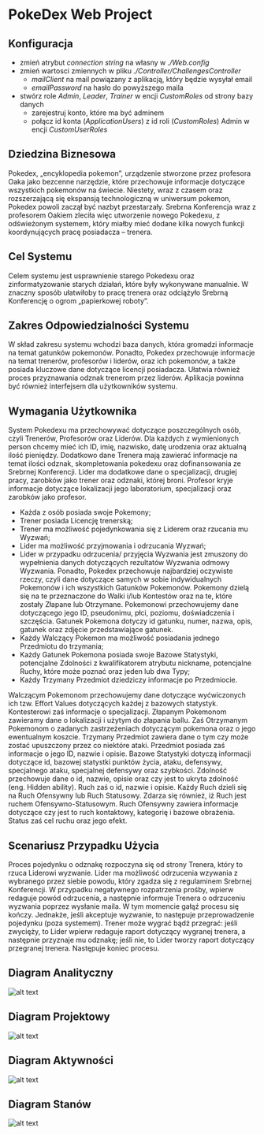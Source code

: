 # PokeDex Web Project

## Konfiguracja
- zmień atrybut *connection string* na własny w *./Web.config*
- zmień wartosci zmiennych w pliku *./Controller/ChallengesController*
  - *mailClient* na mail powiązany z aplikacją, który będzie wysyłał email
  - *emailPassword* na hasło do powyższego maila
- stwórz role *Admin*, *Leader*, *Trainer* w encji *CustomRoles* od strony bazy danych
  - zarejestruj konto, które ma być adminem
  - połącz id konta (*ApplicationUsers*) z id roli (*CustomRoles*) Admin w encji *CustomUserRoles* 

## Dziedzina Biznesowa
Pokedex, „encyklopedia pokemon”, urządzenie stworzone przez profesora Oaka jako bezcenne narzędzie, które przechowuje informacje dotyczące wszystkich pokemonów na świecie. Niestety, wraz z czasem oraz rozszerzającą się ekspansją technologiczną w uniwersum pokemon, Pokedex powoli zaczął być nazbyt przestarzały. Srebrna Konferencja wraz z profesorem Oakiem zleciła więc utworzenie nowego Pokedexu, z odświeżonym systemem, który miałby mieć dodane kilka nowych funkcji koordynujących pracę posiadacza – trenera.

## Cel Systemu
Celem systemu jest usprawnienie starego Pokedexu oraz zinformatyzowanie starych działań, które były wykonywane manualnie. W znaczny sposób ułatwiłoby to pracę trenera oraz odciążyło Srebrną Konferencję o ogrom „papierkowej roboty”.

## Zakres Odpowiedzialności Systemu
W skład zakresu systemu wchodzi baza danych, która gromadzi informacje na temat gatunków pokemonów. Ponadto, Pokedex przechowuje informacje na temat trenerów, profesorów i liderów, oraz ich pokemonów, a także posiada kluczowe dane dotyczące licencji posiadacza. Ułatwia również proces przyznawania odznak trenerom przez liderów. Aplikacja powinna być również interfejsem dla użytkowników systemu. 

## Wymagania Użytkownika
System Pokedexu ma przechowywać dotyczące poszczególnych osób, czyli Trenerów, Profesorów oraz Liderów. Dla każdych z wymienionych person chcemy mieć ich ID, imię, nazwisko, datę urodzenia oraz aktualną ilość pieniędzy. Dodatkowo dane Trenera mają zawierać informacje na temat ilości odznak, skompletowania pokedexu oraz dofinansowania ze Srebrnej Konferencji. Lider ma dodatkowe dane o specjalizacji, drugiej pracy, zarobków jako trener oraz odznaki, której broni. Profesor kryje informacje dotyczące lokalizacji jego laboratorium, specjalizacji oraz zarobków jako profesor. 
- Każda z osób posiada swoje Pokemony;
- Trener posiada Licencję trenerską;
- Trener ma możliwość pojedynkowania się z Liderem oraz rzucania mu Wyzwań;
-	Lider ma możliwość przyjmowania i odrzucania Wyzwań;
-	Lider w przypadku odrzucenia/ przyjęcia Wyzwania jest zmuszony do wypełnienia danych dotyczących rezultatów Wyzwania odmowy Wyzwania.
Ponadto, Pokedex przechowuje najbardziej oczywiste rzeczy, czyli dane dotyczące samych w sobie indywidualnych Pokemonów i ich wszystkich Gatunków Pokemonów. Pokemony dzielą się na te przeznaczone do Walki i/lub Kontestów oraz na te, które zostały Złapane lub Otrzymane.
Pokemonowi przechowujemy dane dotyczącego jego ID, pseudonimu, płci, poziomu, doświadczenia i szczęścia. Gatunek Pokemona dotyczy id gatunku, numer, nazwa, opis, gatunek oraz zdjęcie przedstawiające gatunek. 
-	Każdy Walczący Pokemon ma możliwość posiadania jednego Przedmiotu do trzymania;
-	Każdy Gatunek Pokemona  posiada swoje Bazowe Statystyki, potencjalne Zdolności z kwalifikatorem atrybutu nickname, potencjalne Ruchy, które może poznać oraz jeden lub dwa Typy;
-	Każdy Trzymany Przedmiot dziedziczy informacje po Przedmiocie.

Walczącym Pokemonom przechowujemy dane dotyczące wyćwiczonych ich tzw. Effort Values dotyczących każdej z bazowych statystyk. Kontesterowi zaś informacje o specjalizacji. Złapanym Pokemonom zawieramy dane o lokalizacji i użytym do złapania ballu. Zaś Otrzymanym Pokemonom o zadanych zastrzeżeniach dotyczącym pokemona oraz o jego ewentualnym koszcie. 
Trzymany Przedmiot zawiera dane o tym czy może zostać upuszczony przez co niektóre ataki. Przedmiot posiada zaś informacje o jego ID, nazwie i opisie. 
Bazowe Statystyki dotyczą informacji dotyczące id, bazowej statystki punktów życia, ataku, defensywy, specjalnego ataku, specjalnej defensywy oraz szybkości. Zdolność przechowuje dane o id, nazwie, opisie oraz czy jest to ukryta zdolność (eng. Hidden ability). Ruch zaś o id, nazwie i opisie. 
Każdy Ruch dzieli się na Ruch Ofensywny lub Ruch Statusowy. Zdarza się również, iż Ruch jest ruchem Ofensywno-Statusowym. Ruch Ofensywny zawiera informacje dotyczące czy jest to ruch kontaktowy, kategorię i bazowe obrażenia. Status zaś cel ruchu oraz jego efekt. 

## Scenariusz Przypadku Użycia
Proces pojedynku o odznakę rozpoczyna się od strony Trenera, który to rzuca Liderowi wyzwanie. Lider ma możliwość odrzucenia wzywania z wybranego przez siebie powodu, który zgadza się z regulaminem Srebrnej Konferencji. W przypadku negatywnego rozpatrzenia prośby, wpierw redaguje powód odrzucenia, a następnie informuje Trenera o odrzuceniu wyzwania poprzez wysłanie maila. W tym momencie gałąź procesu się kończy. Jednakże, jeśli akceptuje wyzwanie, to następuje przeprowadzenie pojedynku (poza systemem). Trener może wygrać bądź przegrać: jeśli zwycięży, to Lider wpierw redaguje raport dotyczący wygranej trenera, a następnie przyznaje mu odznakę; jeśli nie, to Lider tworzy raport dotyczący przegranej trenera. Następuje koniec procesu.   

## Diagram Analityczny
![alt text](https://i.imgur.com/p1jQSym.png)

## Diagram Projektowy
![alt text](https://i.imgur.com/PgzzBtF.png)

## Diagram Aktywności
![alt text](https://i.imgur.com/YpH4dDD.png)

## Diagram Stanów
![alt text](https://i.imgur.com/FkJ7yE7.png)
